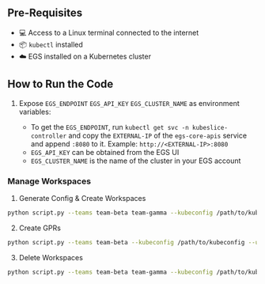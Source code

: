 ## Pre-Requisites

- 💻 Access to a Linux terminal connected to the internet
- 📦 `kubectl` installed
- ☁️ EGS installed on a Kubernetes cluster

## How to Run the Code

1. Expose `EGS_ENDPOINT` `EGS_API_KEY` `EGS_CLUSTER_NAME` as environment variables:

   - To get the `EGS_ENDPOINT`, run `kubectl get svc -n kubeslice-controller` and copy the `EXTERNAL-IP` of the `egs-core-apis` service and append `:8080` to it. Example: `http://<EXTERNAL-IP>:8080`
   - `EGS_API_KEY` can be obtained from the EGS UI
   - `EGS_CLUSTER_NAME` is the name of the cluster in your EGS account

### Manage Workspaces

1. Generate Config & Create Workspaces

```sh
python script.py --teams team-beta team-gamma --kubeconfig /path/to/kubeconfig --admin create
```

2. Create GPRs

```sh
python script.py --teams team-beta --kubeconfig /path/to/kubeconfig --user
```

3. Delete Workspaces

```sh
python script.py --teams team-beta team-gamma --kubeconfig /path/to/kubeconfig --admin delete
```
